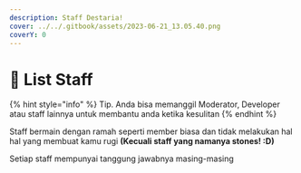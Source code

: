 ```yaml
---
description: Staff Destaria!
cover: ../../.gitbook/assets/2023-06-21_13.05.40.png
coverY: 0
---
```


# 👔 List Staff

{% hint style="info" %}
Tip. Anda bisa memanggil Moderator, Developer atau staff lainnya untuk membantu anda ketika kesulitan
{% endhint %}

Staff bermain dengan ramah seperti member biasa dan tidak melakukan hal hal yang membuat kamu rugi **(Kecuali staff yang namanya stones! :D)**

Setiap staff mempunyai tanggung jawabnya masing-masing
